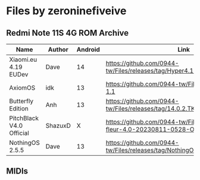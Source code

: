 # Files by zeroninefiveive
## Redmi Note 11S 4G ROM Archive
 | Name                 | Author | Android | Link                                                                      |
|----------------------|--------|---------|---------------------------------------------------------------------------|
| Xiaomi.eu 4.19 EUDev | Dave   | 14      | https://github.com/0944-tw/Files/releases/tag/Hyper4.19_EU_Dev            |
| AxiomOS              | idk    | 13      | https://github.com/0944-tw/Files/releases/tag/axiom-1.1                   |
| Butterfly Edition    | Anh    | 13      | https://github.com/0944-tw/Files/releases/tag/14.0.2.TKEIDXM_20230714_001 |
| PitchBlack V4.0 Official | ShazuxD | X | https://github.com/0944-tw/Files/releases/tag/PBRP-fleur-4.0-20230811-0528-OFFICIAL |
| NothingOS 2.5.5 | Dave | 13 | https://github.com/0944-tw/Files/releases/tag/NothingOS2.5.5_Fleur |
## MIDIs

